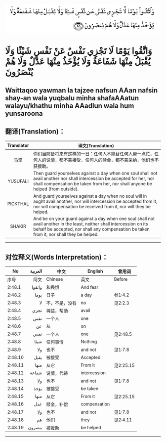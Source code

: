 ![002:048](images/002_048.gif)

#  وَاتَّقُوا يَوْمًا لَا تَجْزِي نَفْسٌ عَنْ نَفْسٍ شَيْئًا وَلَا يُقْبَلُ مِنْهَا شَفَاعَةٌ وَلَا يُؤْخَذُ مِنْهَا عَدْلٌ وَلَا هُمْ يُنْصَرُونَ 

## Waittaqoo yawman la tajzee nafsun AAan nafsin shay-an wala yuqbalu minha shafaAAatun walayu/khathu minha AAadlun wala hum yunsaroona

## 翻译(Translation)：

| Translator | 译文(Translation)                                            |
|:----------:| ------------------------------------------------------------ |
| 马坚       | 你们当防备将来有这样的一日：任何人不能替任何人帮一点忙，任何人的说情，都不蒙接受，任何人的赎金，都不蒙采纳，他们也不获援助。 |
| YUSUFALI   | Then guard yourselves against a day when one soul shall not avail another nor shall intercession be accepted for her, nor shall compensation be taken from her, nor shall anyone be helped (from outside). |
| PICKTHAL   | And guard yourselves against a day when no soul will in aught avail another, nor will intercession be accepted from it, nor will compensation be received from it, nor will they be helped. |
| SHAKIR     | And be on your guard against a day when one soul shall not avail another in the least, neither shall intercession on its behalf be accepted, nor shall any compensation be taken from it, nor shall they be helped. |

---

## 对位释义(Words Interpretation)：

| No      | العربية | 中文           | English      | 曾用词    |
| ------- | -------:| -------------- | ------------ | --------- |
| 序号    | 阿文    | Chinese        | 英文         | Before    |
| 2:48.1  | واتقوا  | 和畏惧         | And fear     |           |
| 2:48.2  | يوما    | 日子           | a day        | 参1:4.2   |
| 2:48.3  | لا      | 不，不是，没有 | no           | 见2:2.3   |
| 2:48.4  | تجزي    | 裨益，帮助     | avail        |           |
| 2:48.5  | نفس     | 一个人         | one          |           |
| 2:48.6  | عن      | 从             | on           |           |
| 2:48.7  | نفس     | 一个人         | one          | 见2:48.5  |
| 2:48.8  | شيئا    | 任何事情       | Nothing      |           |
| 2:48.9  | ولا     | 也不           | and not      | 见1:7.8   |
| 2:48.10 | يقبل    | 被接受         | Accepted     |           |
| 2:48.11 | منها    | 从它           | From it      | 见2:25.15 |
| 2:48.12 | شفاعة   | 说情，代祷     | intercession |           |
| 2:48.13 | ولا     | 也不           | and not      | 见1:7.8   |
| 2:48.14 | يؤخذ    | 被接受         | be taken     |           |
| 2:48.15 | منها    | 从它           | From it      | 见2:25.15 |
| 2:48.16 | عدل     | 赎金，补偿     | compensation |           |
| 2:48.17 | ولا     | 也不           | and not      | 见1:7.8   |
| 2:48.18 | هم      | 他们           | they         | 见2:4.11  |
| 2:48.19 | ينصرون  | 被援助         | be helped    |           |

---
